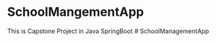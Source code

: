 # SchoolMangementApp
This is Capstone Project in Java SpringBoot 
#   S c h o o l M a n a g e m e n t A p p  
 